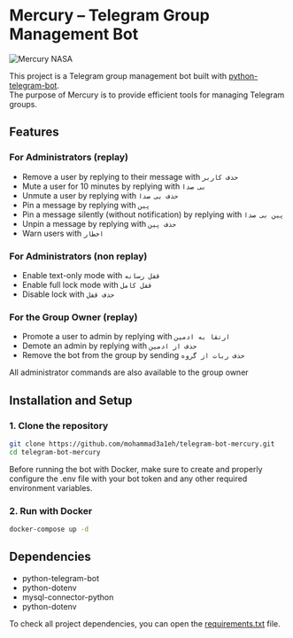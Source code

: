 # Mercury – Telegram Group Management Bot

![Mercury NASA](https://science.nasa.gov/wp-content/uploads/2023/05/mercury-from-messenger-pia15160-1920x640-1.jpg)

This project is a Telegram group management bot built with [python-telegram-bot](https://docs.python-telegram-bot.org/).  
The purpose of Mercury is to provide efficient tools for managing Telegram groups.

## Features

### For Administrators (replay)
- Remove a user by replying to their message with `حذف کاربر`
- Mute a user for 10 minutes by replying with `بی صدا`
- Unmute a user by replying with `حذف بی صدا`
- Pin a message by replying with `پین`
- Pin a message silently (without notification) by replying with `پین بی صدا`
- Unpin a message by replying with `حذف پین`
- Warn users with `اخطار`

### For Administrators (non replay)
- Enable text-only mode with `قفل رسانه`
- Enable full lock mode with `قفل کامل`
- Disable lock with `حذف قفل`

### For the Group Owner (replay)
- Promote a user to admin by replying with `ارتقا به ادمین`
- Demote an admin by replying with `حذف از ادمین`
- Remove the bot from the group by sending `حذف ربات از گروه`

All administrator commands are also available to the group owner

## Installation and Setup

### 1. Clone the repository
```bash
git clone https://github.com/mohammad3a1eh/telegram-bot-mercury.git
cd telegram-bot-mercury
```

Before running the bot with Docker, make sure to create and properly configure the .env file with your bot token and any other required environment variables.

### 2. Run with Docker
```bash
docker-compose up -d
```

## Dependencies
- python-telegram-bot
- python-dotenv
- mysql-connector-python
- python-dotenv

To check all project dependencies, you can open the [requirements.txt](requirements.txt) file.
